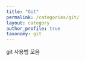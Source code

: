```yaml
---
title: "Git"
permalink: /categories/git/
layout: category
author_profile: true
taxonomy: git
---
```

git 사용법 모음